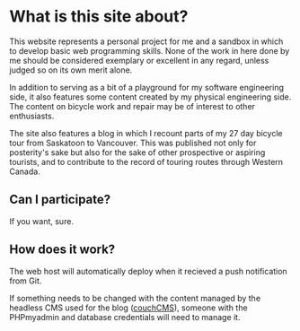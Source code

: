 What is this site about?
========================

This website represents a personal project for me and a sandbox in which to
develop basic web programming skills.  None of the work in here done by me
should be considered exemplary or excellent in any regard, unless judged so on
its own merit alone.  

In addition to serving as a bit of a playground for my software engineering
side, it also features some content created by my physical engineering side.
The content on bicycle work and repair may be of interest to other enthusiasts.  

The site also features a blog in which I recount parts of my 27 day bicycle
tour from Saskatoon to Vancouver.  This was published not only for posterity's
sake but also for the sake of other prospective or aspiring tourists, and to
contribute to the record of touring routes through Western Canada.  

Can I participate?
------------------
If you want, sure.

How does it work?
-----------------
The web host will automatically deploy when it recieved a push notification
from Git.

If something needs to be changed with the content managed by the headless CMS
used for the blog (<a href="https://www.couchcms.com/">couchCMS</a>), someone with the PHPmyadmin and database
credentials will need to manage it.

